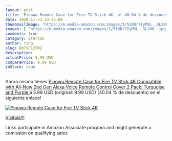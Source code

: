 ```yaml
---
layout: post
title: 'Pinowu Remote Case for Fire TV Stick 4K  al 40.04 % de descuento'
date: 2020-11-23 23:35:08
thumbnailImage: 'https://m.media-amazon.com/images/I/510Dr7IyMSL._SL200_.jpg'
images: [ 'https://m.media-amazon.com/images/I/510Dr7IyMSL._SL200_.jpg' ]
comments: true
category: ofertas
author: ring
slug: B07VF13TWZ
description:
actualPrice: 5.99 USD
comparePrice: 9.99 USD
inStock: true
---
```


Ahora mismo tienes [Pinowu Remote Case for Fire TV Stick 4K Compatible with All-New 2nd Gen Alexa Voice Remote Control Cover  2 Pack: Turquoise and Purple ](https://www.amazon.com/dp/B07VF13TWZ/?tag=tolees-20) a 5.99 USD (original: 9.99 USD) (40.04 %  de descuento) en el siguiente enlace!

[![Pinowu Remote Case for Fire TV Stick 4K ](https://m.media-amazon.com/images/I/510Dr7IyMSL._SL200_.jpg)](https://www.amazon.com/dp/B07VF13TWZ/?tag=tolees-20)

[Visítala!!!](https://www.amazon.com/dp/B07VF13TWZ/?tag=tolees-20)

Links participate in Amazon Associate program and might generate a comission on qualifying sales
